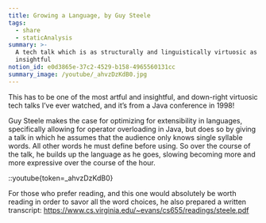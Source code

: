 ```yaml
---
title: Growing a Language, by Guy Steele
tags:
  - share
  - staticAnalysis
summary: >-
  A tech talk which is as structurally and linguistically virtuosic as it is
  insightful
notion_id: e0d3865e-37c2-4529-b158-4965560131cc
summary_image: /youtube/_ahvzDzKdB0.jpg
---
```

This has to be one of the most artful and insightful, and down-right virtuosic tech talks I’ve ever watched, and it’s from a Java conference in 1998!

Guy Steele makes the case for optimizing for extensibility in languages, specifically allowing for operator overloading in Java, but does so by giving a talk in which he assumes that the audience only knows single syllable words. All other words he must define before using. So over the course of the talk, he builds up the language as he goes, slowing becoming more and more expressive over the course of the hour.

::youtube{token=_ahvzDzKdB0}

For those who prefer reading, and this one would absolutely be worth reading in order to savor all the word choices, he also prepared a written transcript: <https://www.cs.virginia.edu/~evans/cs655/readings/steele.pdf>

